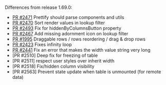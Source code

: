 Differences from release 1.69.0:

- [PR #2471](https://github.com/mbrn/material-table/pull/2471) Prettify should parse components and utils
- [PR #2470](https://github.com/mbrn/material-table/pull/2470) Sort render values in lookup filter
- [PR #2493](https://github.com/mbrn/material-table/pull/2468) Fix for hiddenByColumnsButton property
- [PR #2467](https://github.com/mbrn/material-table/pull/2467) Add missing adornment icon on lookup filter
- [PR #1995](https://github.com/mbrn/material-table/pull/1995) Draggable rows / rows reordering / drag & drop rows
- [PR #2423](https://github.com/mbrn/material-table/pull/2423) Fixes infinity loop
- [PR #2441](https://github.com/mbrn/material-table/pull/2441) Fix an error that makes the width value string very long
- [PR #2510] Deep fix for freezing of table
- [PR #2511] respect user styles over inherit width
- [PR #2518] Fix/hidden column visibility
- [PR #2563] Prevent state update when table is unmounted (for remote data)
